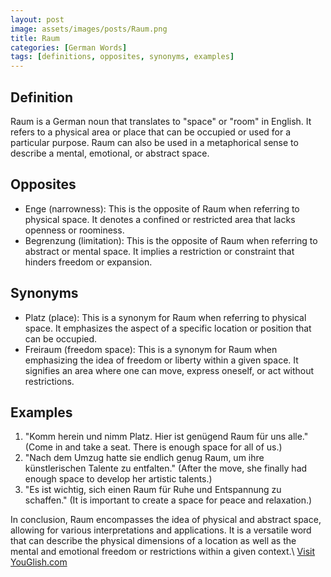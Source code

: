 ```yaml
---
layout: post
image: assets/images/posts/Raum.png
title: Raum
categories: [German Words]
tags: [definitions, opposites, synonyms, examples]
---
```


## Definition

Raum is a German noun that translates to "space" or "room" in English. It refers to a physical area or place that can be occupied or used for a particular purpose. Raum can also be used in a metaphorical sense to describe a mental, emotional, or abstract space.

## Opposites

- Enge (narrowness): This is the opposite of Raum when referring to physical space. It denotes a confined or restricted area that lacks openness or roominess.
- Begrenzung (limitation): This is the opposite of Raum when referring to abstract or mental space. It implies a restriction or constraint that hinders freedom or expansion.

## Synonyms

- Platz (place): This is a synonym for Raum when referring to physical space. It emphasizes the aspect of a specific location or position that can be occupied.
- Freiraum (freedom space): This is a synonym for Raum when emphasizing the idea of freedom or liberty within a given space. It signifies an area where one can move, express oneself, or act without restrictions.

## Examples

1. "Komm herein und nimm Platz. Hier ist genügend Raum für uns alle." (Come in and take a seat. There is enough space for all of us.)
2. "Nach dem Umzug hatte sie endlich genug Raum, um ihre künstlerischen Talente zu entfalten." (After the move, she finally had enough space to develop her artistic talents.)
3. "Es ist wichtig, sich einen Raum für Ruhe und Entspannung zu schaffen." (It is important to create a space for peace and relaxation.)

In conclusion, Raum encompasses the idea of physical and abstract space, allowing for various interpretations and applications. It is a versatile word that can describe the physical dimensions of a location as well as the mental and emotional freedom or restrictions within a given context.\ <a id="yg-widget-0" class="youglish-widget" data-query="Raum" data-lang="german" data-components="8412" data-auto-start="0" data-bkg-color="theme_light" data-title="How%20to%20pronounce%20Raum%20in%20German"  rel="nofollow" href="https://youglish.com">Visit YouGlish.com</a><script async src="https://youglish.com/public/emb/widget.js" charset="utf-8"></script>